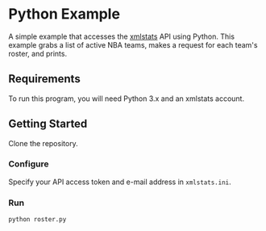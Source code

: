 Python Example
===========

A simple example that accesses the
[xmlstats](https://erikberg.com/api) API using Python. This example
grabs a list of active NBA teams, makes a request for each team's
roster, and prints.

Requirements
------------
To run this program, you will need Python 3.x and an xmlstats account.

Getting Started
---------------
Clone the repository.

### Configure
Specify your API access token and e-mail address in `xmlstats.ini`.

### Run
```
python roster.py
```
